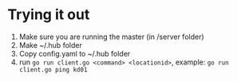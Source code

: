 # Trying it out
1. Make sure you are running the master (in /server folder)
2. Make ~/.hub folder
3. Copy config.yaml to ~/.hub folder
4. run `go run client.go <command> <locationid>`, example: `go run client.go ping kd01` 
